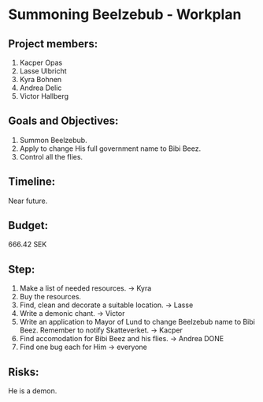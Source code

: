 # Summoning Beelzebub - Workplan

## Project members:
1. Kacper Opas
2. Lasse Ulbricht
3. Kyra Bohnen
4. Andrea Delic
5. Victor Hallberg

## Goals and Objectives:
1. Summon Beelzebub.
2. Apply to change His full government name to Bibi Beez.
2. Control all the flies.

## Timeline:
Near future.

## Budget:
666.42 SEK

## Step:
1. Make a list of needed resources. -> Kyra
2. Buy the resources.
3. Find, clean and decorate a suitable location. -> Lasse
4. Write a demonic chant. -> Victor
5. Write an application to Mayor of Lund to change Beelzebub name to Bibi Beez. Remember to notify Skatteverket. -> Kacper
6. Find accomodation for Bibi Beez and his flies. -> Andrea DONE
7. Find one bug each for Him -> everyone

## Risks:
He is a demon.